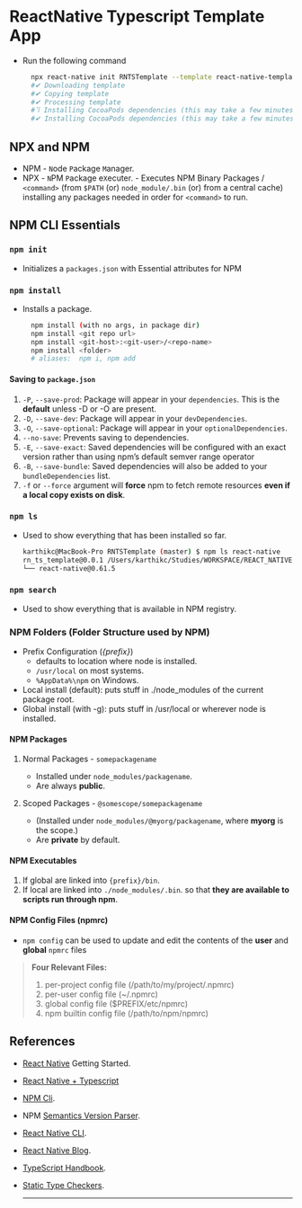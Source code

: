 # ReactNative Typescript Template App

- Run the following command

  ```bash
    npx react-native init RNTSTemplate --template react-native-template-typescript
    #✔ Downloading template
    #✔ Copying template
    #✔ Processing template
    #⠹ Installing CocoaPods dependencies (this may take a few minutes)
    #✔ Installing CocoaPods dependencies (this may take a few minutes)
  ```

## NPX and NPM

- NPM - `N`ode `P`ackage `M`anager.
- NPX - `N`PM `P`ackage e`X`ecuter. - Executes NPM Binary Packages / `<command>` (from `$PATH` (or) `node_module/.bin` (or) from a central cache) installing any packages needed in order for `<command>` to run.

## NPM CLI Essentials

### `npm init`

- Initializes a `packages.json` with Essential attributes for NPM

### `npm install`

- Installs a package.

    ```bash
      npm install (with no args, in package dir)
      npm install <git repo url>
      npm install <git-host>:<git-user>/<repo-name>
      npm install <folder>
      # aliases:  npm i, npm add
    ```

#### Saving to `package.json`

  1. `-P`, `--save-prod`: Package will appear in your `dependencies`. This is the __default__ unless -D or -O are present.
  2. `-D`, `--save-dev`: Package will appear in your `devDependencies`.
  3. `-O`, `--save-optional`: Package will appear in your `optionalDependencies`.
  4. `--no-save`: Prevents saving to dependencies.
  5. `-E`, `--save-exact`: Saved dependencies will be configured with an exact version rather than using npm’s default semver range operator
  6. `-B`, `--save-bundle`: Saved dependencies will also be added to your `bundleDependencies` list.
  7. `-f` or `--force` argument will __force__ npm to fetch remote resources __even if a local copy exists on disk__.

### `npm ls`

- Used to show everything that has been installed so far.

    ```bash
    karthikc@MacBook-Pro RNTSTemplate (master) $ npm ls react-native
    rn_ts_template@0.0.1 /Users/karthikc/Studies/WORKSPACE/REACT_NATIVE/RNTSTemplate
    └── react-native@0.61.5
    ```

### `npm search`

- Used to show everything that is available in NPM registry.

### NPM Folders (Folder Structure used by NPM)

- Prefix Configuration (_{prefix}_)
  - defaults to location where node is installed.
  - `/usr/local` on most systems.
  - `%AppData%\npm` on Windows.
- Local install (default): puts stuff in ./node_modules of the current package root.
- Global install (with -g): puts stuff in /usr/local or wherever node is installed.

#### NPM Packages

1. Normal Packages - `somepackagename`

    - Installed under `node_modules/packagename`.
    - Are always __public__.

2. Scoped Packages - `@somescope/somepackagename`

    - (Installed under `node_modules/@myorg/packagename`, where __myorg__ is the scope.)
    - Are __private__ by default.

#### NPM Executables

1. If global are linked into `{prefix}/bin`.
2. If local are linked into `./node_modules/.bin`.
so that __they are available to scripts run through npm__.

#### NPM Config Files (npmrc)

- `npm config` can be used to update and edit the contents of the __user__ and __global__ `npmrc` files

>__Four Relevant Files:__
>
>1. per-project config file (/path/to/my/project/.npmrc)
>2. per-user config file (~/.npmrc)
>3. global config file ($PREFIX/etc/npmrc)
>4. npm builtin config file (/path/to/npm/npmrc)

## References

- [React Native][react_native_start] Getting Started.
- [React Native + Typescript][react_native_typescript]
- [NPM Cli][npm_cli].
- NPM [Semantics Version Parser][npm_semver].
- [React Native CLI][react_native_cli].
- [React Native Blog][react_native_blog].
- [TypeScript Handbook][type_script_handbook].
- [Static Type Checkers][static_type_checkers].

  ---

  [react_native_start]: https://facebook.github.io/react-native/docs/getting-started
  [react_native_cli]: https://www.npmjs.com/package/react-native-cli
  [react_native_blog]: https://facebook.github.io/react-native/blog/
  [react_native_typescript]: https://facebook.github.io/react-native/docs/typescript
  [type_script_handbook]: http://www.typescriptlang.org/docs/handbook/basic-types.html
  [static_type_checkers]: https://reactjs.org/docs/static-type-checking.html
  [npm_semver]: https://github.com/npm/node-semver
  [npm_cli]: https://docs.npmjs.com/cli/npm
